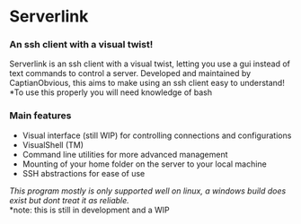 <h1>Serverlink</h1>
<h3>An ssh client with a visual twist!</h3>
<p>Serverlink is an ssh client with a visual twist, 
letting you use a gui instead of text commands to control a server.
Developed and maintained by CaptianObvious, this aims to make using an ssh client easy to understand!<br>
*To use this properly you will need knowledge of bash</p>
<h3>Main features</h3>
<ul>
    <li>Visual interface (still WIP) for controlling connections and configurations</li>
    <li>VisualShell (TM)</li>
    <li>Command line utilities for more advanced management</li>
    <li>Mounting of your home folder on the server to your local machine</li>
    <li>SSH abstractions for ease of use</li>
</ul>

<em>This program mostly is only supported well on linux, a windows build does exist but dont treat it as reliable.</em><br>
*note: this is still in development and a WIP
